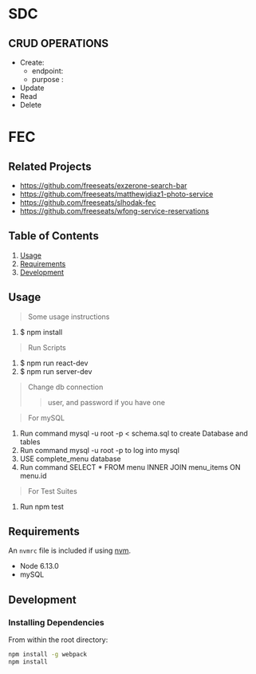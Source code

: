 # SDC

## CRUD OPERATIONS
- Create:
  - endpoint:
  - purpose :
- Update
- Read
- Delete

# FEC

## Related Projects

  - https://github.com/freeseats/exzerone-search-bar
  - https://github.com/freeseats/matthewjdiaz1-photo-service
  - https://github.com/freeseats/slhodak-fec
  - https://github.com/freeseats/wfong-service-reservations

## Table of Contents

1. [Usage](#Usage)
1. [Requirements](#requirements)
1. [Development](#development)

## Usage

> Some usage instructions
1. $ npm install
> Run Scripts
1. $ npm run react-dev
1. $ npm run server-dev

> Change db connection
>> user, and password if you have one

> For mySQL
1. Run command mysql -u root -p < schema.sql to create Database and tables
1. Run command mysql -u root -p to log into mysql
1. USE complete_menu database
1. Run command SELECT * FROM menu INNER JOIN menu_items ON menu.id

> For Test Suites
1. Run npm test
## Requirements

An `nvmrc` file is included if using [nvm](https://github.com/creationix/nvm).

- Node 6.13.0
- mySQL

## Development

### Installing Dependencies

From within the root directory:

```sh
npm install -g webpack
npm install
```

